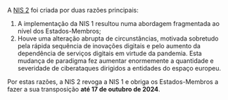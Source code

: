 A [NIS 2](https://eur-lex.europa.eu/legal-content/PT/TXT/?uri=CELEX:32022L2555) foi criada por duas razões principais:
1. A implementação da NIS 1 resultou numa abordagem fragmentada ao nível dos Estados-Membros;
2. Houve uma alteração abrupta de circunstâncias, motivada sobretudo pela rápida sequência de inovações digitais e pelo aumento da dependência de serviços digitais em virtude da pandemia. Esta mudança de paradigma fez aumentar enormemente a quantidade e severidade de ciberataques dirigidos a entidades do espaço europeu.

Por estas razões, a NIS 2 revoga a NIS 1 e obriga os Estados-Membros a fazer a sua transposição **até 17 de outubro de 2024**.